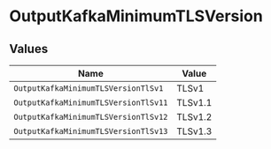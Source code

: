 # OutputKafkaMinimumTLSVersion


## Values

| Name                                 | Value                                |
| ------------------------------------ | ------------------------------------ |
| `OutputKafkaMinimumTLSVersionTlSv1`  | TLSv1                                |
| `OutputKafkaMinimumTLSVersionTlSv11` | TLSv1.1                              |
| `OutputKafkaMinimumTLSVersionTlSv12` | TLSv1.2                              |
| `OutputKafkaMinimumTLSVersionTlSv13` | TLSv1.3                              |